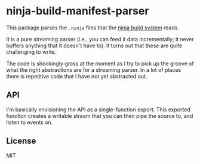 # ninja-build-manifest-parser

This package parses the `.ninja` files that the [ninja build
system](https://github.com/martine/ninja) reads.

It is a pure streaming parser (i.e., you can feed it data incrementally; it
never buffers anything that it doesn't have to). It turns out that these
are quite challenging to write.

The code is shockingly gross at the moment as I try to pick up the groove
of what the right abstractions are for a streaming parser. In a lot of
places there is repetitive code that I have not yet abstracted out.


## API

I'm basically envisioning the API as a single-function export. This
exported function creates a writable stream that you can then pipe the
source to, and listen to events on.


## License

MIT
